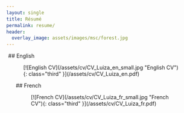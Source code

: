 ```yaml
---
layout: single
title: Résumé
permalink: resume/
header:
  overlay_image: assets/images/msc/forest.jpg
---
```


<div markdown="1" style="float: left; margin-left: 1%;">
## English
<figure markdown="1">
[![English CV](/assets/cv/CV_Luiza_en_small.jpg "English CV"){: class="third" }](/assets/cv/CV_Luiza_en.pdf)
</figure>
</div>

<div markdown="1" style="float: left; margin-left: 5%;">
## French
<figure markdown="1">
[![French CV](/assets/cv/CV_Luiza_fr_small.jpg "French CV"){: class="third" }](/assets/cv/CV_Luiza_fr.pdf)
</figure>
</div>

<div style="clear: both;" />
